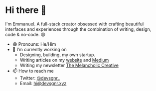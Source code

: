 # **Hi there 👋**

I'm Emmanuel.
A full-stack creator obsessed with crafting beautiful interfaces and experiences through the combination of writing, design, code & no-code. 😄

- 😄 Pronouns: He/Him
- 🔭 I’m currently working on
  - Designing, building, my own startup.
  - Writing articles on my [website](https://devsgnr.xyz/writing) and [Medium](https://medium.com/@devsgnr_)
  - Writing my newsletter [The Melancholic Creative](https://www.getrevue.co/profile/devsgnr)
- 📫 How to reach me
  - Twitter: [@devsgnr\_](https://twitter.com/devsgnr_)
  - Email: [hi@devsgnr.xyz](mailto:hi@devsgnr.xyz)

<!--
**devsgnr/devsgnr** is a ✨ _special_ ✨ repository because its `README.md` (this file) appears on your GitHub profile.
Here are some ideas to get you started:
- 👯 I’m looking to collaborate on ...
- 🤔 I’m looking for help with ...
- 💬 Ask me about ...
- 😄 Pronouns: ...
- ⚡ Fun fact: ...
  -->
